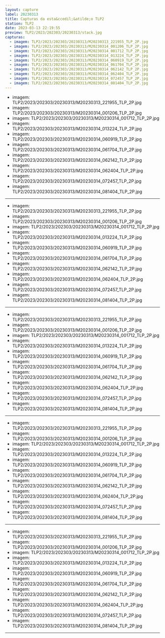 ```yaml
---
layout: capture
label: 20230313
title: Capturas da esta&ccedil;&atilde;o TLP2
station: TLP2
date: 2023-03-13 22:19:55
preview: TLP2/2023/202303/20230313/stack.jpg
capturas:
  - imagem: TLP2/2023/202303/20230313/M20230313_221955_TLP_2P.jpg
  - imagem: TLP2/2023/202303/20230313/M20230314_001206_TLP_2P.jpg
  - imagem: TLP2/2023/202303/20230313/M20230314_001712_TLP_2P.jpg
  - imagem: TLP2/2023/202303/20230313/M20230314_013224_TLP_2P.jpg
  - imagem: TLP2/2023/202303/20230313/M20230314_060919_TLP_2P.jpg
  - imagem: TLP2/2023/202303/20230313/M20230314_061704_TLP_2P.jpg
  - imagem: TLP2/2023/202303/20230313/M20230314_062142_TLP_2P.jpg
  - imagem: TLP2/2023/202303/20230313/M20230314_062404_TLP_2P.jpg
  - imagem: TLP2/2023/202303/20230313/M20230314_072457_TLP_2P.jpg
  - imagem: TLP2/2023/202303/20230313/M20230314_081404_TLP_2P.jpg
---
```

  - imagem: TLP2/2023/202303/20230313/M20230313_221955_TLP_2P.jpg
  - imagem: TLP2/2023/202303/20230313/M20230314_001206_TLP_2P.jpg
  - imagem: TLP2/2023/202303/20230313/M20230314_001712_TLP_2P.jpg
  - imagem: TLP2/2023/202303/20230313/M20230314_013224_TLP_2P.jpg
  - imagem: TLP2/2023/202303/20230313/M20230314_060919_TLP_2P.jpg
  - imagem: TLP2/2023/202303/20230313/M20230314_061704_TLP_2P.jpg
  - imagem: TLP2/2023/202303/20230313/M20230314_062142_TLP_2P.jpg
  - imagem: TLP2/2023/202303/20230313/M20230314_062404_TLP_2P.jpg
  - imagem: TLP2/2023/202303/20230313/M20230314_072457_TLP_2P.jpg
  - imagem: TLP2/2023/202303/20230313/M20230314_081404_TLP_2P.jpg
---
  - imagem: TLP2/2023/202303/20230313/M20230313_221955_TLP_2P.jpg
  - imagem: TLP2/2023/202303/20230313/M20230314_001206_TLP_2P.jpg
  - imagem: TLP2/2023/202303/20230313/M20230314_001712_TLP_2P.jpg
  - imagem: TLP2/2023/202303/20230313/M20230314_013224_TLP_2P.jpg
  - imagem: TLP2/2023/202303/20230313/M20230314_060919_TLP_2P.jpg
  - imagem: TLP2/2023/202303/20230313/M20230314_061704_TLP_2P.jpg
  - imagem: TLP2/2023/202303/20230313/M20230314_062142_TLP_2P.jpg
  - imagem: TLP2/2023/202303/20230313/M20230314_062404_TLP_2P.jpg
  - imagem: TLP2/2023/202303/20230313/M20230314_072457_TLP_2P.jpg
  - imagem: TLP2/2023/202303/20230313/M20230314_081404_TLP_2P.jpg
---
  - imagem: TLP2/2023/202303/20230313/M20230313_221955_TLP_2P.jpg
  - imagem: TLP2/2023/202303/20230313/M20230314_001206_TLP_2P.jpg
  - imagem: TLP2/2023/202303/20230313/M20230314_001712_TLP_2P.jpg
  - imagem: TLP2/2023/202303/20230313/M20230314_013224_TLP_2P.jpg
  - imagem: TLP2/2023/202303/20230313/M20230314_060919_TLP_2P.jpg
  - imagem: TLP2/2023/202303/20230313/M20230314_061704_TLP_2P.jpg
  - imagem: TLP2/2023/202303/20230313/M20230314_062142_TLP_2P.jpg
  - imagem: TLP2/2023/202303/20230313/M20230314_062404_TLP_2P.jpg
  - imagem: TLP2/2023/202303/20230313/M20230314_072457_TLP_2P.jpg
  - imagem: TLP2/2023/202303/20230313/M20230314_081404_TLP_2P.jpg
---
  - imagem: TLP2/2023/202303/20230313/M20230313_221955_TLP_2P.jpg
  - imagem: TLP2/2023/202303/20230313/M20230314_001206_TLP_2P.jpg
  - imagem: TLP2/2023/202303/20230313/M20230314_001712_TLP_2P.jpg
  - imagem: TLP2/2023/202303/20230313/M20230314_013224_TLP_2P.jpg
  - imagem: TLP2/2023/202303/20230313/M20230314_060919_TLP_2P.jpg
  - imagem: TLP2/2023/202303/20230313/M20230314_061704_TLP_2P.jpg
  - imagem: TLP2/2023/202303/20230313/M20230314_062142_TLP_2P.jpg
  - imagem: TLP2/2023/202303/20230313/M20230314_062404_TLP_2P.jpg
  - imagem: TLP2/2023/202303/20230313/M20230314_072457_TLP_2P.jpg
  - imagem: TLP2/2023/202303/20230313/M20230314_081404_TLP_2P.jpg
---
  - imagem: TLP2/2023/202303/20230313/M20230313_221955_TLP_2P.jpg
  - imagem: TLP2/2023/202303/20230313/M20230314_001206_TLP_2P.jpg
  - imagem: TLP2/2023/202303/20230313/M20230314_001712_TLP_2P.jpg
  - imagem: TLP2/2023/202303/20230313/M20230314_013224_TLP_2P.jpg
  - imagem: TLP2/2023/202303/20230313/M20230314_060919_TLP_2P.jpg
  - imagem: TLP2/2023/202303/20230313/M20230314_061704_TLP_2P.jpg
  - imagem: TLP2/2023/202303/20230313/M20230314_062142_TLP_2P.jpg
  - imagem: TLP2/2023/202303/20230313/M20230314_062404_TLP_2P.jpg
  - imagem: TLP2/2023/202303/20230313/M20230314_072457_TLP_2P.jpg
  - imagem: TLP2/2023/202303/20230313/M20230314_081404_TLP_2P.jpg
---
